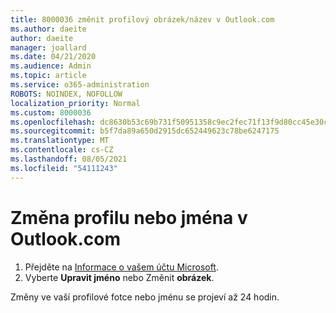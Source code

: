 ```yaml
---
title: 8000036 změnit profilový obrázek/název v Outlook.com
ms.author: daeite
author: daeite
manager: joallard
ms.date: 04/21/2020
ms.audience: Admin
ms.topic: article
ms.service: o365-administration
ROBOTS: NOINDEX, NOFOLLOW
localization_priority: Normal
ms.custom: 8000036
ms.openlocfilehash: dc8630b53c69b731f50951358c9ec2fec71f13f9d80cc45e30c5741c2a10de56
ms.sourcegitcommit: b5f7da89a650d2915dc652449623c78be6247175
ms.translationtype: MT
ms.contentlocale: cs-CZ
ms.lasthandoff: 08/05/2021
ms.locfileid: "54111243"
---
```

# <a name="change-my-profile-picture-or-name-in-outlookcom"></a>Změna profilu nebo jména v Outlook.com

1. Přejděte na [Informace o vašem účtu Microsoft](https://go.microsoft.com/fwlink/p/?linkid=860841).
1. Vyberte **Upravit jméno** nebo Změnit **obrázek**.

Změny ve vaší profilové fotce nebo jménu se projeví až 24 hodin.